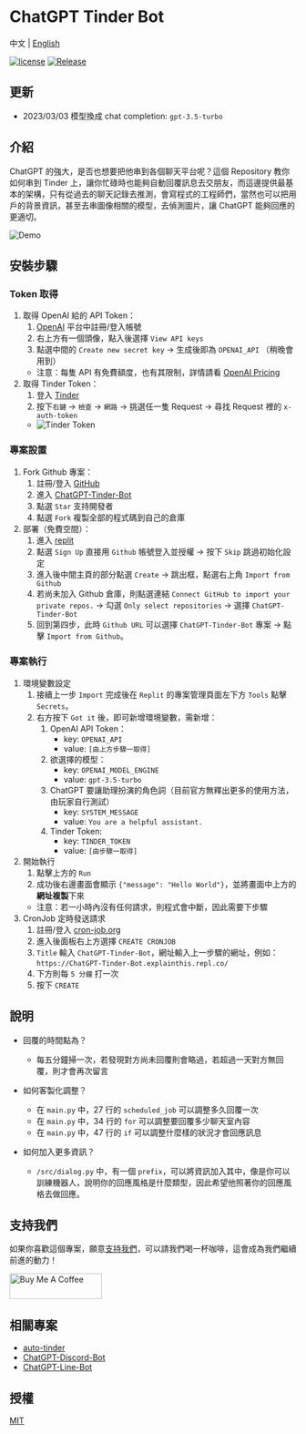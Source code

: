 # ChatGPT Tinder Bot

中文 | [English](README.en.md)

[![license](https://img.shields.io/pypi/l/ansicolortags.svg)](LICENSE) [![Release](https://img.shields.io/github/v/release/TheExplainthis/ChatGPT-Tinder-Bot)](https://github.com/TheExplainthis/ChatGPT-Tinder-Bot/releases/)


## 更新
- 2023/03/03 模型換成 chat completion: `gpt-3.5-turbo`


## 介紹
ChatGPT 的強大，是否也想要把他串到各個聊天平台呢？這個 Repository 教你如何串到 Tinder 上，讓你忙碌時也能夠自動回覆訊息去交朋友，而這邊提供最基本的架構，只有從過去的聊天記錄去推測，會寫程式的工程師們，當然也可以把用戶的背景資訊，甚至去串圖像相關的模型，去偵測圖片，讓 ChatGPT 能夠回應的更適切。

![Demo](https://github.com/TheExplainthis/ChatGPT-Tinder-Bot/blob/main/demo/chatgpt-tinder-bot.gif)

## 安裝步驟
### Token 取得
1. 取得 OpenAI 給的 API Token：
    1. [OpenAI](https://beta.openai.com/) 平台中註冊/登入帳號
    2. 右上方有一個頭像，點入後選擇 `View API keys`
    3. 點選中間的 `Create new secret key` -> 生成後即為 `OPENAI_API` （稍晚會用到）
    - 注意：每隻 API 有免費額度，也有其限制，詳情請看 [OpenAI Pricing](https://openai.com/api/pricing/)
2. 取得 Tinder Token：
    1. 登入 [Tinder](https://tinder.com/)
    2. 按下`右鍵` -> `檢查` -> `網路` -> 挑選任一隻 Request -> 尋找 Request 裡的 `x-auth-token`
    * ![Tinder Token](https://github.com/TheExplainthis/ChatGPT-Tinder-Bot/blob/main/demo/tinder-token.png)

### 專案設置
1. Fork Github 專案：
    1. 註冊/登入 [GitHub](https://github.com/)
    2. 進入 [ChatGPT-Tinder-Bot](https://github.com/TheExplainthis/ChatGPT-Tinder-Bot)
    3. 點選 `Star` 支持開發者
    4. 點選 `Fork` 複製全部的程式碼到自己的倉庫
2. 部署（免費空間）：
    1. 進入 [replit](https://replit.com/)
    2. 點選 `Sign Up` 直接用 `Github` 帳號登入並授權 -> 按下 `Skip` 跳過初始化設定
    3. 進入後中間主頁的部分點選 `Create` -> 跳出框，點選右上角 `Import from Github`
    4. 若尚未加入 Github 倉庫，則點選連結 `Connect GitHub to import your private repos.` -> 勾選 `Only select repositories` -> 選擇 `ChatGPT-Tinder-Bot`
    5. 回到第四步，此時 `Github URL` 可以選擇 `ChatGPT-Tinder-Bot` 專案 -> 點擊 `Import from Github`。

### 專案執行
1. 環境變數設定
    1. 接續上一步 `Import` 完成後在 `Replit` 的專案管理頁面左下方 `Tools` 點擊 `Secrets`。
    2. 右方按下 `Got it` 後，即可新增環境變數，需新增：
        1. OpenAI API Token：
            - key: `OPENAI_API`
            - value: `[由上方步驟一取得]`
        2. 欲選擇的模型：
            - key: `OPENAI_MODEL_ENGINE`
            - value: `gpt-3.5-turbo`  
        3. ChatGPT 要讓助理扮演的角色詞（目前官方無釋出更多的使用方法，由玩家自行測試）
            - key: `SYSTEM_MESSAGE`
            - value: `You are a helpful assistant.`
        4. Tinder Token:
            - key: `TINDER_TOKEN`
            - value: `[由步驟一取得]`
2. 開始執行
    1. 點擊上方的 `Run`
    2. 成功後右邊畫面會顯示 `{"message": "Hello World"}`，並將畫面中上方的**網址複製**下來
    - 注意：若一小時內沒有任何請求，則程式會中斷，因此需要下步驟
3. CronJob 定時發送請求
    1. 註冊/登入 [cron-job.org](https://cron-job.org/en/)
    2. 進入後面板右上方選擇 `CREATE CRONJOB`
    3. `Title` 輸入 `ChatGPT-Tinder-Bot`，網址輸入上一步驟的網址，例如：`https://ChatGPT-Tinder-Bot.explainthis.repl.co/`
    4. 下方則每 `5 分鐘` 打一次
    5. 按下 `CREATE`

## 說明
- 回覆的時間點為？
    - 每五分鐘掃一次，若發現對方尚未回覆則會略過，若超過一天對方無回覆，則才會再次留言

- 如何客製化調整？
    - 在 `main.py` 中，27 行的 `scheduled_job` 可以調整多久回覆一次
    - 在 `main.py` 中，34 行的 `for` 可以調整要回覆多少聊天室內容
    - 在 `main.py` 中，47 行的 `if` 可以調整什麼樣的狀況才會回應訊息

- 如何加入更多資訊？
    - `/src/dialog.py` 中，有一個 `prefix`，可以將資訊加入其中，像是你可以訓練機器人，說明你的回應風格是什麼類型，因此希望他照著你的回應風格去做回應。


## 支持我們
如果你喜歡這個專案，願意[支持我們](https://www.buymeacoffee.com/explainthis)，可以請我們喝一杯咖啡，這會成為我們繼續前進的動力！

[<a href="https://www.buymeacoffee.com/explainthis" target="_blank"><img src="https://cdn.buymeacoffee.com/buttons/v2/default-yellow.png" height="45px" width="162px" alt="Buy Me A Coffee"></a>](https://www.buymeacoffee.com/explainthis)


## 相關專案
- [auto-tinder](https://github.com/joelbarmettlerUZH/auto-tinder/tree/master)
- [ChatGPT-Discord-Bot](https://github.com/TheExplainthis/ChatGPT-Discord-Bot)
- [ChatGPT-Line-Bot](https://github.com/TheExplainthis/ChatGPT-Line-Bot)

## 授權
[MIT](LICENSE)
